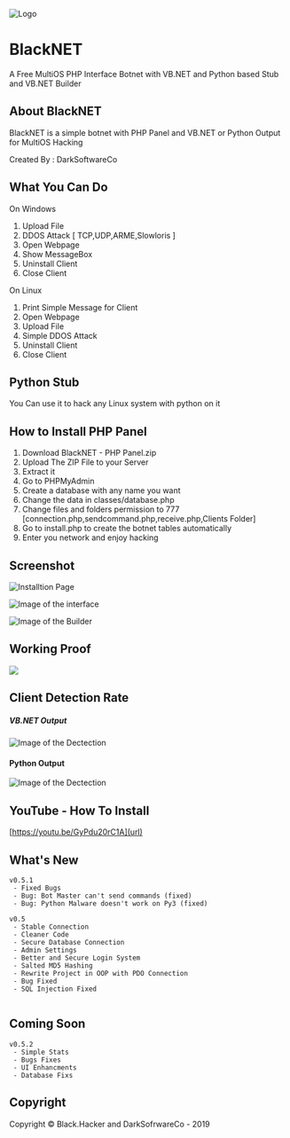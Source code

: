 ![Logo](https://a.top4top.net/p_1104t3ole1.png)

# BlackNET
A Free MultiOS PHP Interface Botnet with VB.NET and Python based Stub and VB.NET Builder

## About BlackNET
BlackNET is a simple botnet with PHP Panel and VB.NET or Python Output for MultiOS Hacking

Created By : DarkSoftwareCo

## What You Can Do
On Windows
1. Upload File
2. DDOS Attack [ TCP,UDP,ARME,Slowloris ]
3. Open Webpage
4. Show MessageBox
5. Uninstall Client
6. Close Client

On Linux
1. Print Simple Message for Client
2. Open Webpage
3. Upload File
4. Simple DDOS Attack
5. Uninstall Client
6. Close Client

## Python Stub
You Can use it to hack any Linux system with python on it

## How to Install PHP Panel
1. Download BlackNET - PHP Panel.zip
2. Upload The ZIP File to your Server
3. Extract it
4. Go to PHPMyAdmin
5. Create a database with any name you want
6. Change the data in classes/database.php
7. Change files and folders permission to 777 [connection.php,sendcommand.php,receive.php,Clients Folder]
8. Go to install.php to create the botnet tables automatically
9. Enter you network and enjoy hacking

## Screenshot
![Installtion Page](https://i.imgur.com/RwNTwgs.png)

![Image of the interface](https://6.top4top.net/p_1327q2g8x1.png)

![Image of the Builder](https://i.gyazo.com/3aeeb4aab1015b4a6e9c171ad20d21ed.png)

## Working Proof
![](https://6.top4top.net/p_1327v2kiv1.gif)

## Client Detection Rate

##### VB.NET Output
![Image of the Dectection](https://antiscan.me/images/result/cYi5BmDOwzWU.png)

#### Python Output
![Image of the Dectection](https://d.top4top.net/p_1107ly63e1.png)

## YouTube - How To Install
[https://youtu.be/GyPdu20rC1A](url)

## What's New

```
v0.5.1
 - Fixed Bugs
 - Bug: Bot Master can't send commands (fixed)
 - Bug: Python Malware doesn't work on Py3 (fixed)

v0.5
 - Stable Connection
 - Cleaner Code
 - Secure Database Connection
 - Admin Settings
 - Better and Secure Login System
 - Salted MD5 Hashing
 - Rewrite Project in OOP with PDO Connection
 - Bug Fixed
 - SQL Injection Fixed
  
```

## Coming Soon

```
v0.5.2
 - Simple Stats
 - Bugs Fixes
 - UI Enhancments
 - Database Fixs
```

## Copyright
Copyright © Black.Hacker and DarkSofrwareCo - 2019
